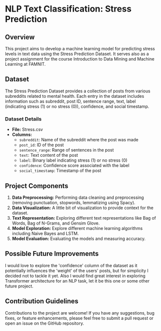 # NLP Text Classification: Stress Prediction

## Overview

This project aims to develop a machine learning model for predicting stress levels in text data using the Stress Prediction Dataset. It serves also as a project assignment for the course Introduction to Data Mining and Machine Learning at FAMNIT.

## Dataset

The Stress Prediction Dataset provides a collection of posts from various subreddits related to mental health. Each entry in the dataset includes information such as subreddit, post ID, sentence range, text, label (indicating stress (1) or no stress (0)), confidence, and social timestamp. 

### Dataset Details

- **File:** Stress.csv
- **Columns:**
  - `subreddit`: Name of the subreddit where the post was made
  - `post_id`: ID of the post
  - `sentence_range`: Range of sentences in the post
  - `text`: Text content of the post
  - `label`: Binary label indicating stress (1) or no stress (0)
  - `confidence`: Confidence score associated with the label
  - `social_timestamp`: Timestamp of the post

## Project Components

1. **Data Preprocessing:** Performing data cleaning and preprocessing (removing punctuation, stopwords, lemmatizing using Spacy).
2. **Data Visualization:** A little bit of visualization to provide context for the dataset.
3. **Text Representation:** Exploring different text representations like Bag of Words, Bag of N-Grams, and Gensim Glove.
4. **Model Exploration:** Explore different machine learning algorithms including Naive Bayes and LSTM.
5. **Model Evaluation:** Evaluating the models and measuring accuracy.

## Possible Future Improvements 
I would love to explore the 'confidence' column of the dataset as it potentially influences the 'weight' of the users' posts, but for simplicity I decided not to tackle it yet. Also I would find great interest in exploring Transformer architecture for an NLP task, let it be this one or some other future project.

## Contribution Guidelines

Contributions to the project are welcome! If you have any suggestions, bug fixes, or feature enhancements, please feel free to submit a pull request or open an issue on the GitHub repository.
